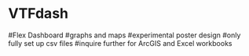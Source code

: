 # VTFdash
#Flex Dashboard
#graphs and maps
#experimental poster design
#only fully set up csv files
#inquire further for ArcGIS and Excel workbooks
